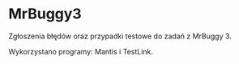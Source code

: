 # MrBuggy3
Zgłoszenia błędów oraz przypadki testowe do zadań z MrBuggy 3.

Wykorzystano programy: Mantis i TestLink.
